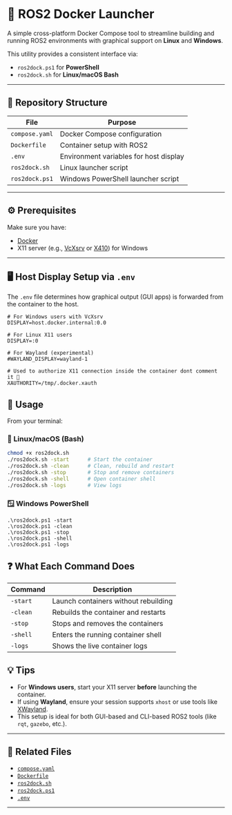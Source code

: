 # 🐳 ROS2 Docker Launcher

A simple cross-platform Docker Compose tool to streamline building and running ROS2 environments with graphical support on **Linux** and **Windows**.

This utility provides a consistent interface via:
- `ros2dock.ps1` for **PowerShell**
- `ros2dock.sh` for **Linux/macOS Bash**

---

## 📁 Repository Structure

| File              | Purpose                                      |
|-------------------|----------------------------------------------|
| `compose.yaml`    | Docker Compose configuration                 |
| `Dockerfile`      | Container setup with ROS2                    |
| `.env`            | Environment variables for host display       |
| `ros2dock.sh`     | Linux launcher script                        |
| `ros2dock.ps1`    | Windows PowerShell launcher script           |

---

## ⚙️ Prerequisites

Make sure you have:

- [Docker](https://www.docker.com/)
- X11 server (e.g., [VcXsrv](https://sourceforge.net/projects/vcxsrv/) or [X410](https://x410.dev/)) for Windows

---

## 🖥️ Host Display Setup via `.env`

The `.env` file determines how graphical output (GUI apps) is forwarded from the container to the host. 

```dotenv
# For Windows users with VcXsrv
DISPLAY=host.docker.internal:0.0

# For Linux X11 users
DISPLAY=:0

# For Wayland (experimental)
#WAYLAND_DISPLAY=wayland-1

# Used to authorize X11 connection inside the container dont comment it 📛
XAUTHORITY=/tmp/.docker.xauth
```

## 🚀 Usage

From your terminal:

### 🐧 Linux/macOS (Bash)
```bash
chmod +x ros2dock.sh
./ros2dock.sh -start      # Start the container
./ros2dock.sh -clean      # Clean, rebuild and restart
./ros2dock.sh -stop       # Stop and remove containers
./ros2dock.sh -shell      # Open container shell
./ros2dock.sh -logs       # View logs
```
### 🪟 Windows PowerShell
```
.\ros2dock.ps1 -start
.\ros2dock.ps1 -clean
.\ros2dock.ps1 -stop
.\ros2dock.ps1 -shell
.\ros2dock.ps1 -logs

```

## ❓ What Each Command Does
| Command     | Description                              |
|-------------|------------------------------------------|
| `-start`    | Launch containers without rebuilding      |
| `-clean`    | Rebuilds the container and restarts       |
| `-stop`     | Stops and removes the containers          |
| `-shell`    | Enters the running container shell        |
| `-logs`     | Shows the live container logs             |

## 💡 Tips

- For **Windows users**, start your X11 server **before** launching the container.
- If using **Wayland**, ensure your session supports `xhost` or use tools like [XWayland](https://wiki.archlinux.org/title/XWayland).
- This setup is ideal for both GUI-based and CLI-based  ROS2 tools  (like `rqt`, `gazebo`, etc.).

---

## 📎 Related Files

- [`compose.yaml`](https://github.com/Abdallemo/ros2Docker/blob/main/compose.yaml)
- [`Dockerfile`](https://github.com/Abdallemo/ros2Docker/blob/main/Dockerfile)
- [`ros2dock.sh`](https://github.com/Abdallemo/ros2Docker/blob/main/ros2dock.sh)
- [`ros2dock.ps1`](https://github.com/Abdallemo/ros2Docker/blob/main/ros2dock.ps1)
- [`.env`](https://github.com/Abdallemo/ros2Docker/blob/main/.env)

---

